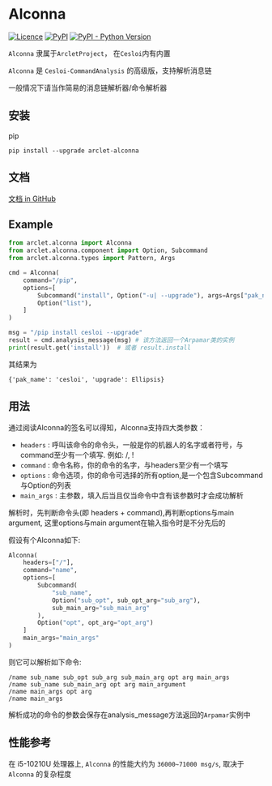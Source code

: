 # Alconna
[![Licence](https://img.shields.io/github/license/ArcletProject/Alconna)](https://github.com/ArcletProject/Alconna/blob/master/LICENSE)
[![PyPI](https://img.shields.io/pypi/v/arclet-alconna)](https://pypi.org/project/arclet-alconna)
[![PyPI - Python Version](https://img.shields.io/pypi/pyversions/arclet-alconna)](https://www.python.org/)

`Alconna` 隶属于`ArcletProject`， 在`Cesloi`内有内置

`Alconna` 是 `Cesloi-CommandAnalysis` 的高级版，支持解析消息链

一般情况下请当作简易的消息链解析器/命令解析器

## 安装

pip
```
pip install --upgrade arclet-alconna
```

## 文档

[文档 in GitHub](https://arcletproject.github.io/docs/alconna/tutorial)

## Example
```python
from arclet.alconna import Alconna
from arclet.alconna.component import Option, Subcommand
from arclet.alconna.types import Pattern, Args

cmd = Alconna(
    command="/pip",
    options=[
        Subcommand("install", Option("-u| --upgrade"), args=Args["pak_name": str])
        Option("list"),
    ]
)

msg = "/pip install cesloi --upgrade"
result = cmd.analysis_message(msg) # 该方法返回一个Arpamar类的实例
print(result.get('install'))  # 或者 result.install
```
其结果为
```
{'pak_name': 'cesloi', 'upgrade': Ellipsis}
```

## 用法
通过阅读Alconna的签名可以得知，Alconna支持四大类参数：
 - `headers` : 呼叫该命令的命令头，一般是你的机器人的名字或者符号，与command至少有一个填写. 例如: /, !
 - `command` : 命令名称，你的命令的名字，与headers至少有一个填写
 - `options` : 命令选项，你的命令可选择的所有option,是一个包含Subcommand与Option的列表
 - `main_args` : 主参数，填入后当且仅当命令中含有该参数时才会成功解析

解析时，先判断命令头(即 headers + command),再判断options与main argument, 这里options与main argument在输入指令时是不分先后的

假设有个Alconna如下:
```python
Alconna(
    headers=["/"],
    command="name",
    options=[
        Subcommand(
            "sub_name",
            Option("sub_opt", sub_opt_arg="sub_arg"), 
            sub_main_arg="sub_main_arg"
        ),
        Option("opt", opt_arg="opt_arg")
    ]
    main_args="main_args"
)
```
则它可以解析如下命令:
```
/name sub_name sub_opt sub_arg sub_main_arg opt arg main_args
/name sub_name sub_main_arg opt arg main_argument
/name main_args opt arg
/name main_args
```
解析成功的命令的参数会保存在analysis_message方法返回的`Arpamar`实例中

## 性能参考
在 i5-10210U 处理器上, `Alconna` 的性能大约为 `36000~71000 msg/s`, 取决于 `Alconna` 的复杂程度
